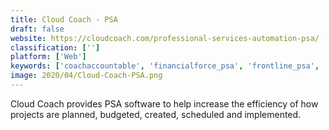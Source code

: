 ```yaml
---
title: Cloud Coach - PSA
draft: false 
website: https://cloudcoach.com/professional-services-automation-psa/
classification: ['']
platform: ['Web']
keywords: ['coachaccountable', 'financialforce_psa', 'frontline_psa', 'krow', 'metis', 'sherpadesk', 'timecontrol', 'vogsy']
image: 2020/04/Cloud-Coach-PSA.png
---
```

Cloud Coach provides PSA software to help increase the efficiency of how projects are planned, budgeted, created, scheduled and implemented.